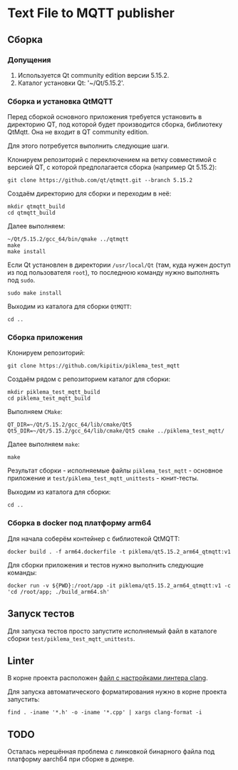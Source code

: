 # Text File to MQTT publisher

## Сборка

### Допущения

1. Используется Qt community edition версии 5.15.2.
2. Каталог установки Qt: '~/Qt/5.15.2'.

### Сборка и установка QtMQTT

Перед сборкой основного приложения требуется установить в директорию QT, под которой будет производится сборка, библиотеку QtMqtt. Она не входит в QT community edition.

Для этого потребуется выполнить следующие шаги.

Клонируем репозиторий с переключением на ветку совместимой с версией QT, с которой предполагается сборка (например Qt 5.15.2):

```shell
git clone https://github.com/qt/qtmqtt.git --branch 5.15.2
```

Создаём директорию для сборки и переходим в неё:

```shell
mkdir qtmqtt_build
cd qtmqtt_build
```

Далее выполняем:

```shell
~/Qt/5.15.2/gcc_64/bin/qmake ../qtmqtt
make
make install
```

Если Qt установлен в директории `/usr/local/Qt` (там, куда нужен доступ из под пользователя `root`), то последнюю команду нужно выполнять под `sudo`.

```shell
sudo make install
```

Выходим из каталога для сборки `QtMQTT`:

```shell
cd ..
```

### Сборка приложения

Клонируем репозиторий:

```shell
git clone https://github.com/kipitix/piklema_test_mqtt
```

Создаём рядом с репозиторием каталог для сборки:

```shell
mkdir piklema_test_mqtt_build
cd piklema_test_mqtt_build
```

Выполняем `CMake`:

```shell
QT_DIR=~/Qt/5.15.2/gcc_64/lib/cmake/Qt5 Qt5_DIR=~/Qt/5.15.2/gcc_64/lib/cmake/Qt5 cmake ../piklema_test_mqtt/
```

Далее выполняем `make`:

```shell
make
```

Результат сборки - исполняемые файлы `piklema_test_mqtt` - основное приложение и `test/piklema_test_mqtt_unittests` - юнит-тесты.

Выходим из каталога для сборки:

```shell
cd ..
```

### Сборка в docker под платформу arm64

Для начала соберём контейнер с библиотекой QtMQTT:

```shell
docker build . -f arm64.dockerfile -t piklema/qt5.15.2_arm64_qtmqtt:v1
```

Для сборки приложения и тестов нужно выполнить следующие команды:

```shell
docker run -v ${PWD}:/root/app -it piklema/qt5.15.2_arm64_qtmqtt:v1 -c 'cd /root/app; ./build_arm64.sh'
```

## Запуск тестов

Для запуска тестов просто запустите исполняемый файл в каталоге сборки `test/piklema_test_mqtt_unittests`.

## Linter

В корне проекта расположен [файл с настройками линтера clang](.clang-format).

Для запуска автоматического форматирования нужно в корне проекта запустить:

```shell
find . -iname '*.h' -o -iname '*.cpp' | xargs clang-format -i
```

## TODO

Осталась нерешённая проблема с линковкой бинарного файла под платформу aarch64 при сборке в докере.
